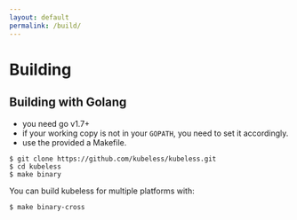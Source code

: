 ```yaml
---
layout: default
permalink: /build/
---
```


# Building

## Building with Golang

- you need go v1.7+
- if your working copy is not in your `GOPATH`, you need to set it accordingly.
- use the provided a Makefile.

```
$ git clone https://github.com/kubeless/kubeless.git
$ cd kubeless
$ make binary
```

You can build kubeless for multiple platforms with:

```
$ make binary-cross
```
